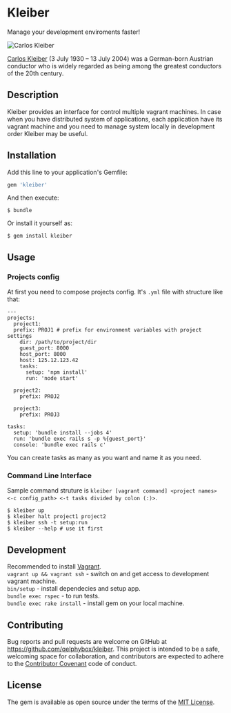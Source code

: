 # Kleiber
Manage your development enviroments faster!

![Carlos Kleiber](http://glasove.com/images/crops/32544_IAiSTZMEfO1QnQHfvwvghswY229lKS-560x315-trim%280,0,950,533%29.jpg)

[Carlos Kleiber](https://en.wikipedia.org/wiki/Carlos_Kleiber) (3 July 1930 – 13 July 2004) was a German-born Austrian conductor who is widely regarded as being among the greatest conductors of the 20th century.

## Description

Kleiber provides an interface for control multiple vagrant machines. In case when you have distributed system of applications, each application have its vagrant machine and you need to manage system locally in development order Kleiber may be useful.


## Installation

Add this line to your application's Gemfile:

```ruby
gem 'kleiber'
```

And then execute:

    $ bundle

Or install it yourself as:

    $ gem install kleiber

## Usage
### Projects config
At first you need to compose projects config. It's `.yml` file with structure like that:

    ---
    projects:
      project1:
      prefix: PROJ1 # prefix for environment variables with project settings
        dir: /path/to/project/dir
        guest_port: 8000
        host_port: 8000
        host: 125.12.123.42
        tasks:
          setup: 'npm install'
          run: 'node start'

      project2:
        prefix: PROJ2

      project3:
        prefix: PROJ3

    tasks:
      setup: 'bundle install --jobs 4'
      run: 'bundle exec rails s -p %{guest_port}'
      console: 'bundle exec rails c'
You can create tasks as many as you want and name it as you need.

### Command Line Interface
Sample command struture is `kleiber [vagrant command] <project names> <-c config_path> <-t tasks divided by colon (:)>`.

    $ kleiber up
    $ kleiber halt project1 project2
    $ kleiber ssh -t setup:run
    $ kleiber --help # use it first

## Development
Recommended to install [Vagrant](https://www.vagrantup.com/).  
`vagrant up && vagrant ssh` - switch on and get access to development vagrant machine.  
`bin/setup` - install dependecies and setup app.  
`bundle exec rspec` - to run tests.  
`bundle exec rake install` - install gem on your local machine.  

## Contributing

Bug reports and pull requests are welcome on GitHub at https://github.com/qelphybox/kleiber. This project is intended to be a safe, welcoming space for collaboration, and contributors are expected to adhere to the [Contributor Covenant](http://contributor-covenant.org) code of conduct.


## License

The gem is available as open source under the terms of the [MIT License](http://opensource.org/licenses/MIT).
